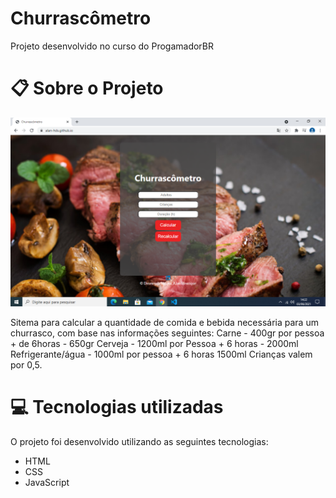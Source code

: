 # Churrascômetro
Projeto desenvolvido no curso do ProgamadorBR
# 📋 Sobre o Projeto
![Resultado final do projeto](https://github.com/Alan-hds/Alan-hds.github.io/blob/main/projeto%20churracometro.png)

Sitema para calcular a quantidade de comida e bebida necessária para um churrasco,
com base nas informações seguintes:
Carne - 400gr por pessoa + de 6horas - 650gr
Cerveja - 1200ml por Pessoa + 6 horas - 2000ml
Refrigerante/água - 1000ml por pessoa + 6 horas 1500ml
Crianças valem por 0,5.

# 💻 Tecnologias utilizadas

O projeto foi desenvolvido utilizando as seguintes tecnologias:
<ul>
  <li>HTML</li>
  <li>CSS</li>
  <li>JavaScript</li>
  </ul>

